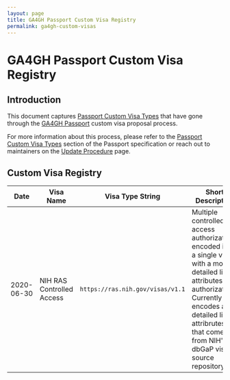 ```yaml
---
layout: page
title: GA4GH Passport Custom Visa Registry
permalink: ga4gh-custom-visas
---
```


# GA4GH Passport Custom Visa Registry

## Introduction

This document captures [Passport Custom Visa
Types](ga4gh_passport_v1.md#custom-passport-visa-types) that have gone
through the [GA4GH Passport](ga4gh_passport_v1.md) custom visa proposal
process.

For more information about this process, please refer to the [Passport
Custom Visa Types](ga4gh_passport_v1.md#custom-passport-visa-types)
section of the Passport specification or reach out to maintainers
on the [Update Procedure](UPDATE_PROCEDURE.md) page.

## Custom Visa Registry

| Date | Visa Name | Visa Type String | Short Description                                      | Documentation Links |
|------|-----------|------------------|--------------------------------------------------------|--------------------|
| 2020-06-30 | NIH RAS Controlled Access | `https://ras.nih.gov/visas/v1.1` | Multiple controlled access authorizations encoded into a single visa with a more detailed list of attributes per authorization. Currently encodes a detailed list of attribrutes that come from NIH's dbGaP visa source repository. | [RAS Service Offerings](https://auth.nih.gov/docs/RAS/serviceofferings.html) |
